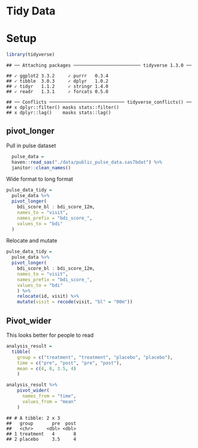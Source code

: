 Tidy Data
================

# Setup

``` r
library(tidyverse)
```

    ## ── Attaching packages ───────────────────────── tidyverse 1.3.0 ──

    ## ✓ ggplot2 3.3.2     ✓ purrr   0.3.4
    ## ✓ tibble  3.0.3     ✓ dplyr   1.0.2
    ## ✓ tidyr   1.1.2     ✓ stringr 1.4.0
    ## ✓ readr   1.3.1     ✓ forcats 0.5.0

    ## ── Conflicts ──────────────────────────── tidyverse_conflicts() ──
    ## x dplyr::filter() masks stats::filter()
    ## x dplyr::lag()    masks stats::lag()

## pivot\_longer

Pull in pulse dataset

``` r
  pulse_data = 
  haven::read_sas("./data/public_pulse_data.sas7bdat") %>% 
  janitor::clean_names()
```

Wide format to long format

``` r
pulse_data_tidy = 
  pulse_data %>% 
  pivot_longer(
    bdi_score_bl : bdi_score_12m,
    names_to = "visit",
    names_prefix = "bdi_score_",
    values_to = "bdi"
  )
```

Relocate and mutate

``` r
pulse_data_tidy = 
  pulse_data %>% 
  pivot_longer(
    bdi_score_bl : bdi_score_12m,
    names_to = "visit",
    names_prefix = "bdi_score_",
    values_to = "bdi"
    ) %>% 
    relocate(id, visit) %>% 
    mutate(visit = recode(visit, "bl" = "00m"))
```

## Pivot\_wider

This looks better for people to read

``` r
analysis_result = 
  tibble(
    group = c("treatment", "treatment", "placebo", "placebo"),
    time = c("pre", "post", "pre", "post"),
    mean = c(4, 8, 3.5, 4)
    )

analysis_result %>% 
    pivot_wider(
      names_from = "time",
      values_from = "mean"
    )
```

    ## # A tibble: 2 x 3
    ##   group       pre  post
    ##   <chr>     <dbl> <dbl>
    ## 1 treatment   4       8
    ## 2 placebo     3.5     4
